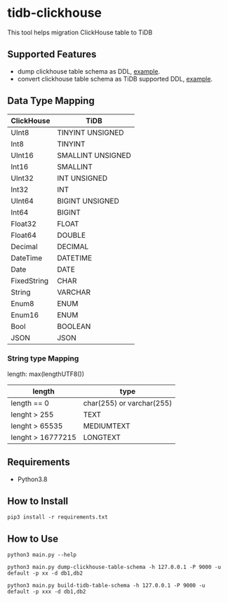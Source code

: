 # tidb-clickhouse
This tool helps migration ClickHouse table to TiDB

## Supported Features
- dump clickhouse table schema as DDL, [example](clickhouse_ddl.sql).
- convert clickhouse table schema as TiDB supported DDL, [example](tidb_ddl.sql).

## Data Type Mapping
|ClickHouse |TiDB             |
|-----------|-----------------|
|UInt8      |TINYINT UNSIGNED |
|Int8       |TINYINT          |
|UInt16     |SMALLINT UNSIGNED|
|Int16      |SMALLINT         |
|UInt32     |INT UNSIGNED     |
|Int32      |INT              |
|UInt64     |BIGINT UNSIGNED  |
|Int64      |BIGINT           |
|Float32    |FLOAT            |
|Float64    |DOUBLE           |
|Decimal    |DECIMAL          |
|DateTime   |DATETIME         |
|Date       |DATE             |
|FixedString|CHAR             |
|String     |VARCHAR          |
|Enum8      |ENUM             |
|Enum16     |ENUM             |
|Bool       |BOOLEAN          |
|JSON       |JSON             |

### String type Mapping
length: max(lengthUTF8())

|length| type                      |
|------|---------------------------|
|length == 0| char(255) or varchar(255) |
|lenght > 255| TEXT                      |
|lenght > 65535| MEDIUMTEXT                |
|lenght > 16777215| LONGTEXT                  |

 
## Requirements
- Python3.8

## How to Install
```shell
pip3 install -r requirements.txt
```

## How to Use
```shell
python3 main.py --help

python3 main.py dump-clickhouse-table-schema -h 127.0.0.1 -P 9000 -u default -p xx -d db1,db2

python3 main.py build-tidb-table-schema -h 127.0.0.1 -P 9000 -u default -p xxx -d db1,db2
```


